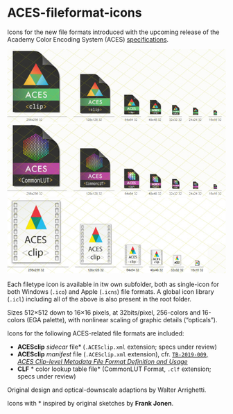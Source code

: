 # ACES-fileformat-icons
Icons for the new file formats introduced with the upcoming release of the Academy Color Encoding System (ACES) [specifications](https://github.com/ampas/).

![ACESclip](ACESclip/ACESclip.jpg)
![CLF](CLF/CLF.jpg)
![ACESclip (old)](ACESclip_manifest/ACESclip.jpg)

Each filetype icon is available in itw own subfolder, both as single-icon for both Windows (`.ico`) and Apple (`.icns`) file formats. A global icon library (`.icl`) including all of the above is also present in the root folder.

Sizes 512×512 down to 16×16 pixels, at 32bits/pixel, 256-colors and 16-colors (EGA palette), with nonlinear scaling of graphic details (“opticals”).

Icons for the following ACES-related file formats are included:

 * **ACESclip** *sidecar* file* (`.ACESclip.xml` extension; specs under review)
 * **ACESclip** *manifest* file (`.ACESclip.xml` extension), cfr. [`TB-2019-009`, _ACES Clip-level Metadata File Format Definition and Usage_](http://j.mp/TB-2014-009])
 * **CLF** * color lookup table file* (CommonLUT Format, `.clf` extension; specs under review)

Original design and optical-downscale adaptions by Walter Arrighetti.

Icons with * inspired by original sketches by **Frank Jonen**.
